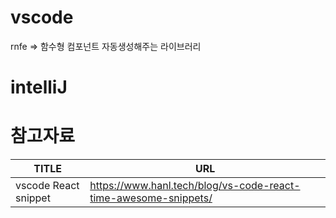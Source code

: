 # vscode
rnfe ⇒ 함수형 컴포넌트 자동생성해주는 라이브러리

# intelliJ

# 참고자료
| TITLE | URL |
| --- | --- |
| vscode React snippet | https://www.hanl.tech/blog/vs-code-react-time-awesome-snippets/ |